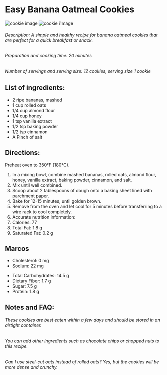 # Easy Banana Oatmeal Cookies

![cookie image](https://user-images.githubusercontent.com/111887441/224070063-8ac24c3d-a1df-4ce6-9839-e8332808c38e.jpg)
![cookie i1mage](https://ibb.co/k3Psh89)

###### Description: A simple and healthy recipe for banana oatmeal cookies that are perfect for a quick breakfast or snack.

###### Preparation and cooking time: 20 minutes

###### Number of servings and serving size: 12 cookies, serving size 1 cookie

## List of ingredients:

* 2 ripe bananas, mashed
* 1 cup rolled oats
* 1/4 cup almond flour
* 1/4 cup honey
* 1 tsp vanilla extract
* 1/2 tsp baking powder
* 1/2 tsp cinnamon
* A Pinch of salt

## Directions:

Preheat oven to 350°F (180°C).
1. In a mixing bowl, combine mashed bananas, rolled oats, almond flour, honey, vanilla extract, baking powder, cinnamon, and salt.
2. Mix until well combined.
3. Scoop about 2 tablespoons of dough onto a baking sheet lined with parchment paper.
4. Bake for 12-15 minutes, until golden brown.
5. Remove from the oven and let cool for 5 minutes before transferring to a wire rack to cool completely.
6. Accurate nutrition information:
7. Calories: 77
8. Total Fat: 1.8 g
9. Saturated Fat: 0.2 g

##  Marcos
+ Cholesterol: 0 mg
+ Sodium: 22 mg
* Total Carbohydrates: 14.5 g
* Dietary Fiber: 1.7 g
* Sugar: 7.5 g
* Protein: 1.8 g


## Notes and FAQ:

###### These cookies are best eaten within a few days and should be stored in an airtight container.
###### You can add other ingredients such as chocolate chips or chopped nuts to this recipe.
###### Can I use steel-cut oats instead of rolled oats? Yes, but the cookies will be more dense and crunchy.
